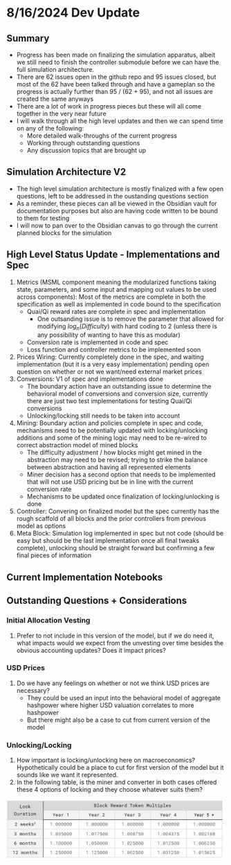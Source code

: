 # 8/16/2024 Dev Update

## Summary

- Progress has been made on finalizing the simulation apparatus, albeit we still need to finish the controller submodule before we can have the full simulation architecture. 
- There are 62 issues open in the github repo and 95 issues closed, but most of the 62 have been talked through and have a gameplan so the progress is actually further than 95 / (62 + 95), and not all issues are created the same anyways
- There are a lot of work in progress pieces but these will all come together in the very near future
- I will walk through all the high level updates and then we can spend time on any of the following:
    - More detailed walk-throughs of the current progress
    - Working through outstanding questions
    - Any discussion topics that are brought up

## Simulation Architecture V2

- The high level simulation architecture is mostly finalized with a few open questions, left to be addressed in the oustanding questions section
- As a reminder, these pieces can all be viewed in the Obsidian vault for documentation purposes but also are having code written to be bound to them for testing
- I will now to pan over to the Obsidian canvas to go through the current planned blocks for the simulation


## High Level Status Update - Implementations and Spec

1. Metrics (MSML component meaning the modularized functions taking state, parameters, and some input and mapping out values to be used across components): Most of the metrics are complete in both the specification as well as implemented in code bound to the specification
    - Quai/Qi reward rates are complete in spec and implementation
        - One outsanding issue is to remove the parameter that allowed for modifying $log_n(Difficulty)$ with hard coding to 2 (unless there is any possibility of wanting to have this as modular)
    - Conversion rate is implemented in code and spec
    - Loss function and controller metrics to be implemented soon
2. Prices Wiring: Currently completely done in the spec, and waiting implementation (but it is a very easy implementation) pending open question on whether or not we want/need external market prices
3. Conversions: V1 of spec and implementations done
    - The boundary action have an outstanding issue to determine the behavioral model of conversions and conversion size, currently there are just two test implementations for testing Quai/Qi conversions
    - Unlocking/locking still needs to be taken into account
4. Mining: Boundary action and policies complete in spec and code, mechanisms need to be potentially updated with locking/unlocking additions and some of the mining logic may need to be re-wired to correct abstraction model of mined blocks
    - The difficulty adjustment / how blocks might get mined in the abstraction may need to be revised; trying to strike the balance between abstraction and having all represented elements
    - Miner decision has a second option that needs to be implemented that will not use USD pricing but be in line with the current conversion rate
    - Mechanisms to be updated once finalization of locking/unlocking is done
5. Controller: Convering on finalized model but the spec currently has the rough scaffold of all blocks and the prior controllers from previous model as options
6. Meta Block: Simulation log implemented in spec but not code (should be easy but should be the last implementation once all final tweaks complete), unlocking should be straight forward but confirming a few final pieces of information

## Current Implementation Notebooks

## Outstanding Questions + Considerations

### Initial Allocation Vesting

1. Prefer to not include in this version of the model, but if we do need it, what impacts would we expect from the unvesting over time besides the obvious accounting updates? Does it impact prices?

### USD Prices

1. Do we have any feelings on whether or not we think USD prices are necessary?
    - They could be used an input into the behavioral model of aggregate hashpower where higher USD valuation correlates to more hashpower
    - But there might also be a case to cut from current version of the model

### Unlocking/Locking

1. How important is locking/unlocking here on macroeconomics? Hypothetically could be a place to cut for first version of the model but it sounds like we want it represented.
2. In the following table, is the miner and converter in both cases offered these 4 options of locking and they choose whatever suits them?

![alt text](lockup.png)